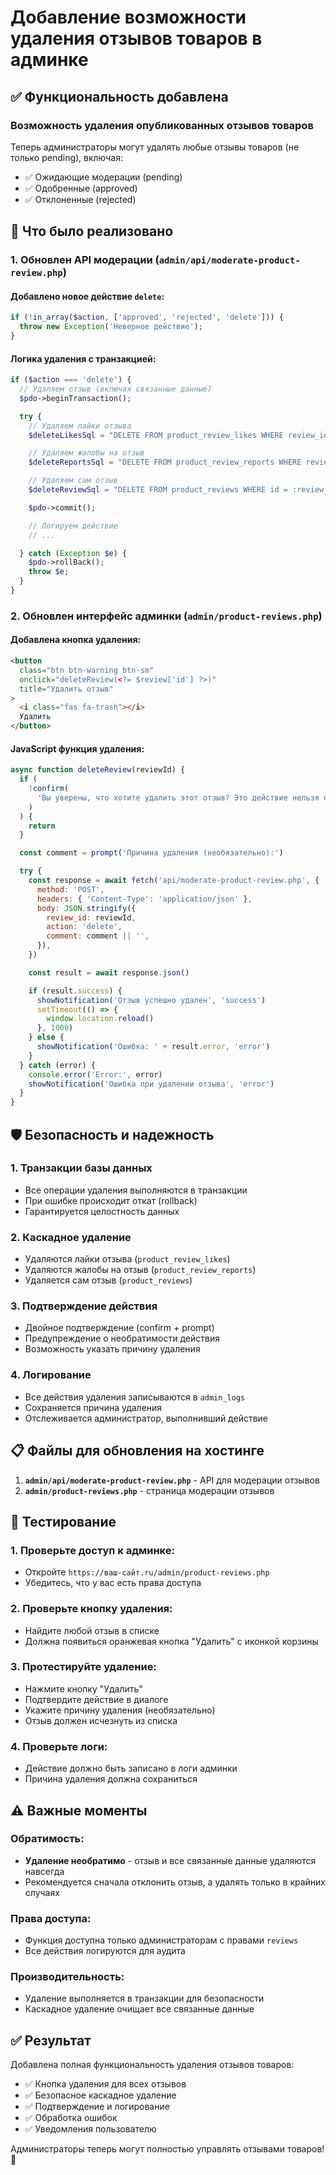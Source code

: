 # Добавление возможности удаления отзывов товаров в админке

## ✅ **Функциональность добавлена**

### Возможность удаления опубликованных отзывов товаров

Теперь администраторы могут удалять любые отзывы товаров (не только pending), включая:

- ✅ Ожидающие модерации (pending)
- ✅ Одобренные (approved)
- ✅ Отклоненные (rejected)

## 🔧 **Что было реализовано**

### 1. **Обновлен API модерации** (`admin/api/moderate-product-review.php`)

#### Добавлено новое действие `delete`:

```php
if (!in_array($action, ['approved', 'rejected', 'delete'])) {
  throw new Exception('Неверное действие');
}
```

#### Логика удаления с транзакцией:

```php
if ($action === 'delete') {
  // Удаляем отзыв (включая связанные данные)
  $pdo->beginTransaction();

  try {
    // Удаляем лайки отзыва
    $deleteLikesSql = "DELETE FROM product_review_likes WHERE review_id = :review_id";

    // Удаляем жалобы на отзыв
    $deleteReportsSql = "DELETE FROM product_review_reports WHERE review_id = :review_id";

    // Удаляем сам отзыв
    $deleteReviewSql = "DELETE FROM product_reviews WHERE id = :review_id";

    $pdo->commit();

    // Логируем действие
    // ...

  } catch (Exception $e) {
    $pdo->rollBack();
    throw $e;
  }
}
```

### 2. **Обновлен интерфейс админки** (`admin/product-reviews.php`)

#### Добавлена кнопка удаления:

```html
<button
  class="btn btn-warning btn-sm"
  onclick="deleteReview(<?= $review['id'] ?>)"
  title="Удалить отзыв"
>
  <i class="fas fa-trash"></i>
  Удалить
</button>
```

#### JavaScript функция удаления:

```javascript
async function deleteReview(reviewId) {
  if (
    !confirm(
      'Вы уверены, что хотите удалить этот отзыв? Это действие нельзя отменить.'
    )
  ) {
    return
  }

  const comment = prompt('Причина удаления (необязательно):')

  try {
    const response = await fetch('api/moderate-product-review.php', {
      method: 'POST',
      headers: { 'Content-Type': 'application/json' },
      body: JSON.stringify({
        review_id: reviewId,
        action: 'delete',
        comment: comment || '',
      }),
    })

    const result = await response.json()

    if (result.success) {
      showNotification('Отзыв успешно удален', 'success')
      setTimeout(() => {
        window.location.reload()
      }, 1000)
    } else {
      showNotification('Ошибка: ' + result.error, 'error')
    }
  } catch (error) {
    console.error('Error:', error)
    showNotification('Ошибка при удалении отзыва', 'error')
  }
}
```

## 🛡️ **Безопасность и надежность**

### 1. **Транзакции базы данных**

- Все операции удаления выполняются в транзакции
- При ошибке происходит откат (rollback)
- Гарантируется целостность данных

### 2. **Каскадное удаление**

- Удаляются лайки отзыва (`product_review_likes`)
- Удаляются жалобы на отзыв (`product_review_reports`)
- Удаляется сам отзыв (`product_reviews`)

### 3. **Подтверждение действия**

- Двойное подтверждение (confirm + prompt)
- Предупреждение о необратимости действия
- Возможность указать причину удаления

### 4. **Логирование**

- Все действия удаления записываются в `admin_logs`
- Сохраняется причина удаления
- Отслеживается администратор, выполнивший действие

## 📋 **Файлы для обновления на хостинге**

1. **`admin/api/moderate-product-review.php`** - API для модерации отзывов
2. **`admin/product-reviews.php`** - страница модерации отзывов

## 🧪 **Тестирование**

### 1. **Проверьте доступ к админке:**

- Откройте `https://ваш-сайт.ru/admin/product-reviews.php`
- Убедитесь, что у вас есть права доступа

### 2. **Проверьте кнопку удаления:**

- Найдите любой отзыв в списке
- Должна появиться оранжевая кнопка "Удалить" с иконкой корзины

### 3. **Протестируйте удаление:**

- Нажмите кнопку "Удалить"
- Подтвердите действие в диалоге
- Укажите причину удаления (необязательно)
- Отзыв должен исчезнуть из списка

### 4. **Проверьте логи:**

- Действие должно быть записано в логи админки
- Причина удаления должна сохраниться

## ⚠️ **Важные моменты**

### Обратимость:

- **Удаление необратимо** - отзыв и все связанные данные удаляются навсегда
- Рекомендуется сначала отклонить отзыв, а удалять только в крайних случаях

### Права доступа:

- Функция доступна только администраторам с правами `reviews`
- Все действия логируются для аудита

### Производительность:

- Удаление выполняется в транзакции для безопасности
- Каскадное удаление очищает все связанные данные

## ✅ **Результат**

Добавлена полная функциональность удаления отзывов товаров:

- ✅ Кнопка удаления для всех отзывов
- ✅ Безопасное каскадное удаление
- ✅ Подтверждение и логирование
- ✅ Обработка ошибок
- ✅ Уведомления пользователю

Администраторы теперь могут полностью управлять отзывами товаров! 🚀
